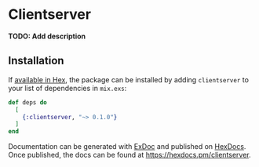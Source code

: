 # Clientserver

**TODO: Add description**

## Installation

If [available in Hex](https://hex.pm/docs/publish), the package can be installed
by adding `clientserver` to your list of dependencies in `mix.exs`:

```elixir
def deps do
  [
    {:clientserver, "~> 0.1.0"}
  ]
end
```

Documentation can be generated with [ExDoc](https://github.com/elixir-lang/ex_doc)
and published on [HexDocs](https://hexdocs.pm). Once published, the docs can
be found at <https://hexdocs.pm/clientserver>.

